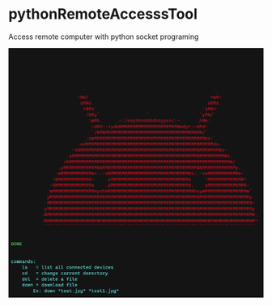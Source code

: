 # pythonRemoteAccesssTool
Access remote computer with python socket programing 


<img src="image.png" />
